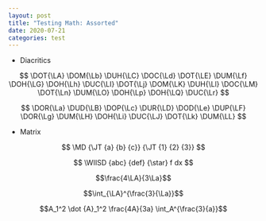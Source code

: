 ```yaml
---
layout: post
title: "Testing Math: Assorted"
date: 2020-07-21
categories: test
---
```


- Diacritics

$$
  \DOT{\LA} \DOM{\Lb} \DUH{\LC} \DOC{\Ld} \DOT{\LE} \DUM{\Lf} \DOH{\LG} \DOH{\Lh} \DUC{\LI}
  \DOT{\Lj} \DOM{\LK} \DUH{\Ll} \DOC{\LM} \DOT{\Ln} \DUM{\LO} \DOH{\Lp} \DOH{\LQ} \DUC{\Lr} $$

$$
  \DOR{\La} \DUD{\LB} \DOP{\Lc} \DUR{\LD} \DOD{\Le} \DUP{\LF}
  \DOR{\Lg} \DUM{\LH} \DOH{\Li} \DUC{\LJ} \DOT{\Lk} \DUM{\LL} $$

- Matrix

$$ \MD {\JT {a} {b} {c}} {\JT {1} {2} {3}} $$


$$ \WIISD {abc} {def} {\star} f dx $$

$$\frac{4\LA}{3\La}$$

$$\int_{\LA}^{\frac{3}{\La}}$$

$$A_1^2 \dot {A}_1^2 \frac{4A}{3a} \int_A^{\frac{3}{a}}$$
